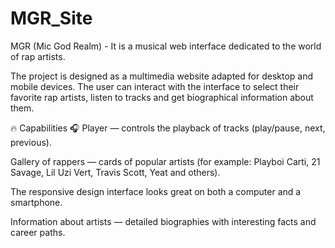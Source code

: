 # MGR_Site
MGR (Mic God Realm) - It is a musical web interface dedicated to the world of rap artists.

The project is designed as a multimedia website adapted for desktop and mobile devices. The user can interact with the interface to select their favorite rap artists, listen to tracks and get biographical information about them.

🔥 Capabilities
🎧 Player — controls the playback of tracks (play/pause, next, previous).

Gallery of rappers — cards of popular artists (for example: Playboi Carti, 21 Savage, Lil Uzi Vert, Travis Scott, Yeat and others).

The responsive design interface looks great on both a computer and a smartphone.

Information about artists — detailed biographies with interesting facts and career paths.
